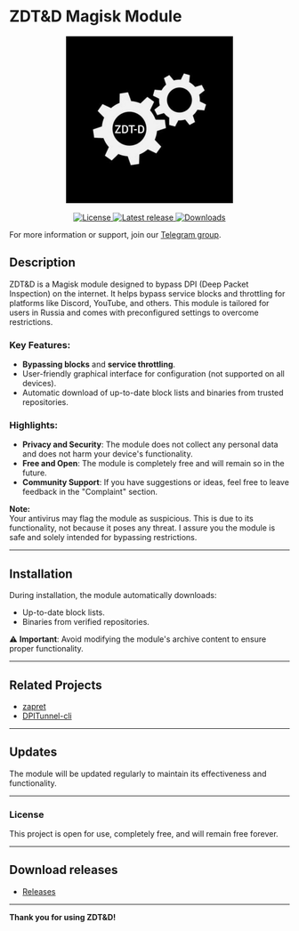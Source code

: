 # ZDT&D Magisk Module

<div align="center">
    <img src="https://github.com/GAME-OVER-op/ZDT-D/blob/main/images/module_icon.png" alt="ZDT&D Logo" width="300">
</div>

<p align="center">
  <!-- Бейдж лицензии -->
  <a href="https://github.com/GAME-OVER-op/ZDT-D/blob/main/LICENSE">
    <img src="https://img.shields.io/github/license/GAME-OVER-op/ZDT-D?style=flat-square" alt="License"/>
  </a>
  <!-- Бейдж последнего релиза -->
  <a href="https://github.com/GAME-OVER-op/ZDT-D/releases/latest">
    <img src="https://img.shields.io/github/v/release/GAME-OVER-op/ZDT-D?style=flat-square" alt="Latest release"/>
  </a>
  <!-- Бейдж количества скачиваний -->
  <a href="https://github.com/GAME-OVER-op/ZDT-D/releases">
    <img src="https://img.shields.io/github/downloads/GAME-OVER-op/ZDT-D/total?style=flat-square" alt="Downloads"/>
  </a>
</p>

For more information or support, join our [Telegram group](https://t.me/module_ggover).

## Description

ZDT&D is a Magisk module designed to bypass DPI (Deep Packet Inspection) on the internet. It helps bypass service blocks and throttling for platforms like Discord, YouTube, and others. This module is tailored for users in Russia and comes with preconfigured settings to overcome restrictions.

### Key Features:
- **Bypassing blocks** and **service throttling**.
- User-friendly graphical interface for configuration (not supported on all devices).
- Automatic download of up-to-date block lists and binaries from trusted repositories.

### Highlights:
- **Privacy and Security**: The module does not collect any personal data and does not harm your device's functionality.
- **Free and Open**: The module is completely free and will remain so in the future.
- **Community Support**: If you have suggestions or ideas, feel free to leave feedback in the "Complaint" section.

**Note:**  
Your antivirus may flag the module as suspicious. This is due to its functionality, not because it poses any threat. I assure you the module is safe and solely intended for bypassing restrictions.

---

## Installation

During installation, the module automatically downloads:
- Up-to-date block lists.
- Binaries from verified repositories.

⚠️ **Important**: Avoid modifying the module's archive content to ensure proper functionality.

---

## Related Projects

- [zapret](https://github.com/bol-van/zapret)  
- [DPITunnel-cli](https://github.com/nomoresat/DPITunnel-cli)  

---

## Updates

The module will be updated regularly to maintain its effectiveness and functionality.

---

### License

This project is open for use, completely free, and will remain free forever.

---

## Download releases 

- [Releases](https://github.com/GAME-OVER-op/ZDT-D/releases)

---

**Thank you for using ZDT&D!**
